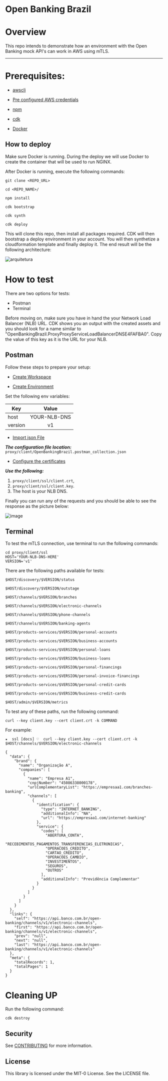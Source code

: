 # Open Banking Brazil

# Overview

This repo intends to demonstrate how an environment with the Open Banking mock API's can work in AWS using mTLS.
*** 

# Prerequisites:

- [awscli](https://docs.aws.amazon.com/cli/latest/userguide/cli-chap-install.html)

- [Pre configured AWS credentials](https://docs.aws.amazon.com/amazonswf/latest/developerguide/RubyFlowOptions.html)

- [npm](https://docs.npmjs.com/downloading-and-installing-node-js-and-npm)

- [cdk](https://docs.aws.amazon.com/cdk/latest/guide/getting_started.html)

- [Docker](https://docs.docker.com/get-docker/)

## How to deploy

Make sure Docker is running. During the deploy we will use Docker to create the container that will be used to run NGINX. 

After Docker is running, execute the following commands: 

```
git clone <REPO_URL>

cd <REPO_NAME>/

npm install

cdk bootstrap

cdk synth

cdk deploy
```

This will clone this repo, then install all packages required. CDK will then bootstrap a deploy environment in your account. You will then synthetize a cloudformation template and finally deploy it. The end result will be the following architecture: 

![arquitetura](docs/proxy-mtls-architecture-background.png)

# How to test

There are two options for tests:

- Postman
- Terminal

Before moving on, make sure you have in hand the your Network Load Balancer (NLB) URL. CDK shows you an output with the created assets and you should look for a name similar to "OpenBankingBrazil.ProxyProxyServiceLoadBalancerDNSE4FAFBA0". Copy the value of this key as it is the URL for your NLB.

## Postman

Follow these steps to prepare your setup: 

- [Create Workspace](https://learning.postman.com/docs/collaborating-in-postman/using-workspaces/creating-workspaces/)

- [Create Environment](https://learning.postman.com/docs/sending-requests/variables/)

Set the following env variables:

| Key   |      Value      |
|----------|:-------------:|
| host | YOUR-NLB-DNS |
| version | v1 |

- [Import json File](https://learning.postman.com/docs/getting-started/importing-and-exporting-data/)


***The configuration file location:*** 
`proxy/client/OpenBankingBrazil.postman_collection.json`


- [Configure the certificates](https://learning.postman.com/docs/sending-requests/certificates/)
 

***Use the following:***
 1. `proxy/client/ssl/client.crt`, 
 2. `proxy/client/ssl/client.key`. 
 3. The host is your NLB DNS.


Finally you can run any of the requests and you should be able to see the response as the picture below:

![image](postman.png)


## Terminal
To test the mTLS connection, use terminal to run the following commands:

```
cd proxy/client/ssl
HOST='YOUR-NLB-DNS-HERE'
VERSION='v1'
```

There are the following paths available for tests:
```
$HOST/discovery/$VERSION/status

$HOST/discovery/$VERSION/outstage

$HOST/channels/$VERSION/branches

$HOST/channels/$VERSION/electronic-channels

$HOST/channels/$VERSION/phone-channels

$HOST/channels/$VERSION/banking-agents

$HOST/products-services/$VERSION/personal-accounts

$HOST/products-services/$VERSION/business-accounts

$HOST/products-services/$VERSION/personal-loans

$HOST/products-services/$VERSION/business-loans

$HOST/products-services/$VERSION/personal-financings

$HOST/products-services/$VERSION/personal-invoice-financings

$HOST/products-services/$VERSION/personal-credit-cards

$HOST/products-services/$VERSION/business-credit-cards

$HOST/admin/$VERSION/metrics
```

To test any of these paths, run the following command: 

`curl --key client.key --cert client.crt -k COMMAND`

For example:

````
★  ssl [docs] ♡  curl --key client.key --cert client.crt -k $HOST/channels/$VERSION/electronic-channels

{
  "data": {
    "brand": {
      "name": "Organização A",
      "companies": [
        {
          "name": "Empresa A1",
          "cnpjNumber": "45086338000178",
          "urlComplementaryList": "https://empresaa1.com/branches-banking",
          "channels": [
            {
              "identification": {
                "type": "INTERNET_BANKING",
                "additionalInfo": "NA",
                "url": "https://empresaa1.com/internet-banking"
              },
              "service": {
                "codes": [
                  "ABERTURA_CONTA",
                  "RECEBIMENTOS_PAGAMENTOS_TRANSFERENCIAS_ELETRONICAS",
                  "OPERACOES_CREDITO",
                  "CARTAO_CREDITO",
                  "OPERACOES_CAMBIO",
                  "INVESTIMENTOS",
                  "SEGUROS",
                  "OUTROS"
                ],
                "additionalInfo": "Previdência Complementar"
              }
            }
          ]
        }
      ]
    }
  },
  "links": {
    "self": "https://api.banco.com.br/open-banking/channels/v1/electronic-channels",
    "first": "https://api.banco.com.br/open-banking/channels/v1/electronic-channels",
    "prev": "null",
    "next": "null",
    "last": "https://api.banco.com.br/open-banking/channels/v1/electronic-channels"
  },
  "meta": {
    "totalRecords": 1,
    "totalPages": 1
  }
}
````

# Cleaning UP

Run the following command:

`cdk destroy`

## Security

See [CONTRIBUTING](CONTRIBUTING.md#security-issue-notifications) for more information.

## License

This library is licensed under the MIT-0 License. See the LICENSE file.
